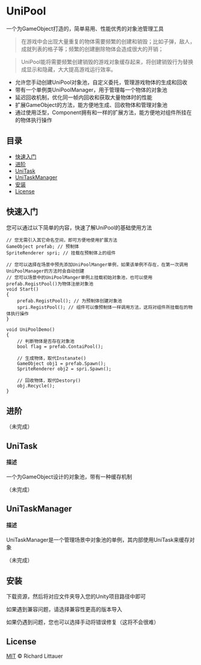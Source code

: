 ﻿# UniPool
一个为GameObject打造的，简单易用、性能优秀的对象池管理工具

> 在游戏中会出现大量重复的物体需要频繁的创建和销毁；比如子弹，敌人，成就列表的格子等；频繁的创建删除物体会造成很大的开销；

> UniPool能将需要频繁创建销毁的游戏对象缓存起来，将创建销毁行为替换成显示和隐藏，大大提高游戏运行效率。

* 允许您手动创建UniPool对象池，自定义委托，管理游戏物体的生成和回收
* 带有一个单例类UniPoolManager，用于管理每一个物体的对象池
* 延迟回收机制，优化同一帧内回收和获取大量物体时的性能
* 扩展GameObject的方法，能方便地生成、回收物体和管理对象池
* 通过使用泛型，Component拥有和一样的扩展方法，能方便地对组件所挂在的物体执行操作

## 目录

- [快速入门](#快速入门)
- [进阶](#进阶)
- [UniTask](#unitask)
- [UniTaskManager](#unitaskmanager)
- [安装](#安装)
- [License](#license)

## 快速入门

您可以通过以下简单的内容，快速了解UniPool的基础使用方法

```
// 您无需引入其它命名空间，即可方便地使用扩展方法
GameObject prefab; // 预制体
SpriteRenderer spri; // 挂载在预制体上的组件

// 您可以选择在场景中预先添加UniPoolManger单例，如果该单例不存在，在第一次调用UniPoolManager的方法时会自动创建
// 您可以场景中的UniPoolManger单例上挂载初始对象池，也可以使用prefab.RegistPool()为物体注册对象池
void Start()
{
    prefab.RegistPool(); // 为预制体创建对象池
    spri.RegistPool(); // 组件可以像预制体一样调用方法，这将对组件所挂载在的物体执行操作
}

void UniPoolDemo()
{
    // 判断物体是否存在对象池
    bool flag = prefab.ContaiPool();

    // 生成物体，取代Instanate()
    GameObject obj1 = prefab.Spawn();
    SpriteRenderer obj2 = spri.Spawn();

    // 回收物体，取代Destory()
    obj.Recycle();
}
```

## 进阶

（未完成）

## UniTask

#### 描述

一个为GameObject设计的对象池，带有一种缓存机制

（未完成）

## UniTaskManager

#### 描述

UniTaskManager是一个管理场景中对象池的单例，其内部使用UniTask来缓存对象

（未完成）

## 安装

下载资源，然后将对应文件夹导入您的Unity项目路径中即可

如果遇到兼容问题，请选择兼容性更高的版本导入

如果仍遇到问题，您也可以选择手动将错误修复（这将不会很难）

## License

[MIT](LICENSE) © Richard Littauer